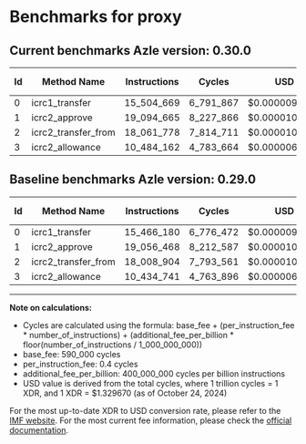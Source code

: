 # Benchmarks for proxy

## Current benchmarks Azle version: 0.30.0

| Id  | Method Name         | Instructions | Cycles    | USD           | USD/Million Calls | Change                           |
| --- | ------------------- | ------------ | --------- | ------------- | ----------------- | -------------------------------- |
| 0   | icrc1_transfer      | 15_504_669   | 6_791_867 | $0.0000090309 | $9.03             | <font color="red">+38_489</font> |
| 1   | icrc2_approve       | 19_094_665   | 8_227_866 | $0.0000109403 | $10.94            | <font color="red">+38_197</font> |
| 2   | icrc2_transfer_from | 18_061_778   | 7_814_711 | $0.0000103910 | $10.39            | <font color="red">+52_874</font> |
| 3   | icrc2_allowance     | 10_484_162   | 4_783_664 | $0.0000063607 | $6.36             | <font color="red">+49_421</font> |

## Baseline benchmarks Azle version: 0.29.0

| Id  | Method Name         | Instructions | Cycles    | USD           | USD/Million Calls |
| --- | ------------------- | ------------ | --------- | ------------- | ----------------- |
| 0   | icrc1_transfer      | 15_466_180   | 6_776_472 | $0.0000090105 | $9.01             |
| 1   | icrc2_approve       | 19_056_468   | 8_212_587 | $0.0000109200 | $10.92            |
| 2   | icrc2_transfer_from | 18_008_904   | 7_793_561 | $0.0000103629 | $10.36            |
| 3   | icrc2_allowance     | 10_434_741   | 4_763_896 | $0.0000063344 | $6.33             |

---

**Note on calculations:**

- Cycles are calculated using the formula: base_fee + (per_instruction_fee \* number_of_instructions) + (additional_fee_per_billion \* floor(number_of_instructions / 1_000_000_000))
- base_fee: 590_000 cycles
- per_instruction_fee: 0.4 cycles
- additional_fee_per_billion: 400_000_000 cycles per billion instructions
- USD value is derived from the total cycles, where 1 trillion cycles = 1 XDR, and 1 XDR = $1.329670 (as of October 24, 2024)

For the most up-to-date XDR to USD conversion rate, please refer to the [IMF website](https://www.imf.org/external/np/fin/data/rms_sdrv.aspx).
For the most current fee information, please check the [official documentation](https://internetcomputer.org/docs/current/developer-docs/gas-cost#execution).
